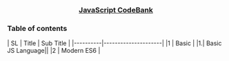 
<!-- PROJECT LOGO -->
<br />
<p align="center">
    <h3 align="center"><a href="#">JavaScript CodeBank</a></h3>
</p>

<!-- TABLE OF CONTENTS -->
### Table of contents
|  SL | Title         | Sub Title |
|----------|---------------------|
|1 | Basic  | |1.| Basic JS Language|| 
|2 | Modern ES6 | 
<br>

